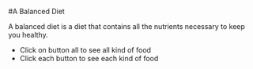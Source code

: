 #A Balanced Diet

A balanced diet is a diet that contains all the nutrients necessary to keep you healthy.

- Click on button all to see all kind of food
- Click each button to see each kind of food


